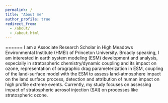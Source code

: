```yaml
---
permalink: /
title: "About me"
author_profile: true
redirect_from: 
  - /about/
  - /about.html
---
```

======
I am a Associate Research Scholar in High Meadows Environmental Institute (HMEI) of Princeton University. Broadly speaking, I am interested in earth system modeling (ESM) development and analysis, especially in stratospheric chemistry/dynamic coupling and its impact on ozone, representation of orographic drag parameterization in ESM, coupling of the land-surface model with the ESM to assess land-atmosphere impact on the land surface process, detection and attribution of human impact on high profile extreme events. Currently, my study focuses on assessing impact of stratospheric aerosol injection (SAI) on processes like stratospheric ozone.

